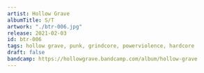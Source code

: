 ```yaml
---
artist: Hollow Grave
albumTitle: S/T
artwork: "./btr-006.jpg"
release: 2021-02-03
id: btr-006
tags: hollow grave, punk, grindcore, powerviolence, hardcore
draft: false
bandcamp: https://hollowgrave.bandcamp.com/album/hollow-grave
---
```


